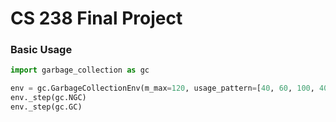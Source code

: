 # CS 238 Final Project

### Basic Usage

```python
import garbage_collection as gc

env = gc.GarbageCollectionEnv(m_max=120, usage_pattern=[40, 60, 100, 40])
env._step(gc.NGC)
env._step(gc.GC)
```
